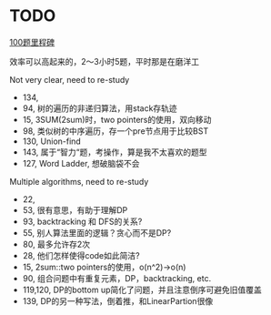 # TODO

[100题里程碑](https://drive.google.com/open?id=0B0BJAgFiD4jINXdJQkRoZE9nVlE)

效率可以高起来的，2～3小时5题，平时那是在磨洋工

Not very clear, need to re-study

* 134,
* 94, 树的遍历的非递归算法，用stack存轨迹
* 15, 3SUM(2sum)时，two pointers的使用，双向移动
* 98, 类似树的中序遍历，存一个pre节点用于比较BST
* 130, Union-find
* 143, 属于“智力“题，考操作，算是我不太喜欢的题型
* 127, Word Ladder, 想破脑袋不会

Multiple algorithms, need to re-study

* 22,
* 53, 很有意思，有助于理解DP
* 93, backtracking 和 DFS的关系?
* 55, 别人算法里面的逻辑？贪心而不是DP?
* 80, 最多允许存2次
* 28, 他们怎样使得code如此简洁?
* 15, 2sum::two pointers的使用，o(n^2)->o(n)
* 90, 组合问题中有重复元素，DP，backtracking, etc.
* 119,120, DP的bottom up简化了问题，并且注意倒序可避免旧值覆盖
* 139, DP的另一种写法，倒着推，和LinearPartion很像
